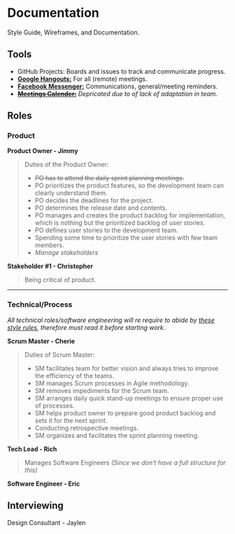 # Documentation
Style Guide, Wireframes, and Documentation.

## Tools
- GitHub Projects: Boards and issues to track and communicate progress.
- [**Google Hangouts:**](https://hangouts.google.com/) For all (remote) meetings.
- [**Facebook Messenger:**](https://www.messenger.com/t/rich.cherngchaosil) Communications, general/meeting reminders.
- ~~[**Meetings Calender:**](https://calendar.google.com/calendar?cid=ajZnbzF2bHZ1bGpmN2t0N24xOG9zZmk1NWNAZ3JvdXAuY2FsZW5kYXIuZ29vZ2xlLmNvbQ)~~ _Depricated due to of lack of adaptation in team._


## Roles
### Product
**Product Owner - Jimmy**
> Duties of the Product Owner:
> - ~~PO has to attend the daily sprint planning meetings.~~
> - PO prioritizes the product features, so the development team can clearly understand them.
> - PO decides the deadlines for the project.
> - PO determines the release date and contents.
> - PO manages and creates the product backlog for implementation, which is nothing but the prioritized backlog of user stories.
> - PO defines user stories to the development team.
> - Spending some time to prioritize the user stories with few team members.
> - _Manage stakeholders_

**Stakeholder #1 - Christopher**
> Being critical of product.

---

### Technical/Process
_All technical roles/software engineering will re require to abide by [these style rules](https://github.com/airbnb/javascript/tree/master/react), therefore must read it before starting work._

**Scrum Master - Cherie**
> Duties of Scrum Master:
> - SM facilitates team for better vision and always tries to improve the efficiency of the teams.
> - SM manages Scrum processes in Agile methodology.
> - SM removes impediments for the Scrum team.
> - SM arranges daily quick stand-up meetings to ensure proper use of processes.
> - SM helps product owner to prepare good product backlog and sets it for the next sprint.
> - Conducting retrospective meetings.
> - SM organizes and facilitates the sprint planning meeting.

**Tech Lead - Rich**
> Manages Software Engineers _(Since we don't have a full structure for this)_

**Software Engineer - Eric**

Interviewing
---
Design Consultant - Jaylen 



